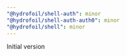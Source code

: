 ```yaml
---
"@hydrofoil/shell-auth": minor
"@hydrofoil/shell-auth-auth0": minor
"@hydrofoil/shell": minor
---
```


Initial version
